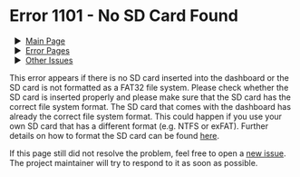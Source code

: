 # Error 1101 - No SD Card Found

&nbsp;&nbsp;▶ &nbsp;[Main Page](../)  
&nbsp;&nbsp;▶ &nbsp;[Error Pages](../errors)  
&nbsp;&nbsp;▶ &nbsp;[Other Issues](https://github.com/smolinde/iot-dashboard/issues)

This error appears if there is no SD card inserted into the dashboard or the SD card is not formatted as a FAT32 file system. Please check whether the SD card is inserted properly and please make sure that the SD card has the correct file system format. The SD card that comes with the dashboard has already the correct file system format. This could happen if you use your own SD card that has a different format (e.g. NTFS or exFAT). Further details on how to format the SD card can be found [here](../pages/user-manual.md#21-sd-card-setup).

If this page still did not resolve the problem, feel free to open a [new issue](https://github.com/smolinde/iot-dashboard/issues/new?template=BLANK_ISSUE). The project maintainer will try to respond to it as soon as possible.